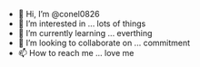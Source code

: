 - 👋 Hi, I’m @conel0826
- 👀 I’m interested in ... lots of things
- 🌱 I’m currently learning ... everthing
- 💞️ I’m looking to collaborate on ... commitment
- 📫 How to reach me ... love me

<!---
conel0826/conel0826 is a ✨ special ✨ repository because its `README.md` (this file) appears on your GitHub profile.
You can click the Preview link to take a look at your changes.
--->
